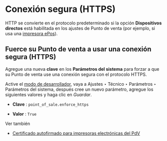 # Conexión segura (HTTPS)

HTTP se convierte en el protocolo predeterminado si la opción **Dispositivos
directos** está habilitada en los ajustes de Punto de venta (por ejemplo, si
usa una [impresora ePos](epos_printers.html)).

## Fuerce su Punto de venta a usar una conexión segura (HTTPS)

Agregue una nueva **clave** en los **Parámetros del sistema** para forzar a
que su Punto de venta use una conexión segura con el protocolo HTTPS.

Active el [modo de
desarrollador](../../../general/developer_mode.html#developer-mode), vaya a
Ajustes ‣ Técnico ‣ Parámetros ‣ Parámetros del sistema, después cree un nuevo
parámetro, agregue los siguientes valores y haga clic en _Guardar_.

  * **Clave** : `point_of_sale.enforce_https`

  * **Valor** : `True`

Ver también

  * [Certificado autofirmado para impresoras electrónicas del PdV](epos_ssc.html)

